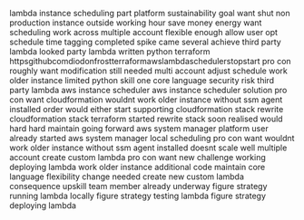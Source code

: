 lambda instance scheduling part platform sustainability goal want shut non production instance outside working hour save money energy want scheduling work across multiple account flexible enough allow user opt schedule time tagging completed spike came several achieve third party lambda looked party lambda written python terraform httpsgithubcomdiodonfrostterraformawslambdaschedulerstopstart pro con roughly want modification still needed multi account adjust schedule work older instance limited python skill one core language security risk third party lambda aws instance scheduler aws instance scheduler solution pro con want cloudformation wouldnt work older instance without ssm agent installed order would either start supporting cloudformation stack rewrite cloudformation stack terraform started rewrite stack soon realised would hard hard maintain going forward aws system manager platform user already started aws system manager local scheduling pro con want wouldnt work older instance without ssm agent installed doesnt scale well multiple account create custom lambda pro con want new challenge working deploying lambda work older instance additional code maintain core language flexibility change needed create new custom lambda consequence upskill team member already underway figure strategy running lambda locally figure strategy testing lambda figure strategy deploying lambda